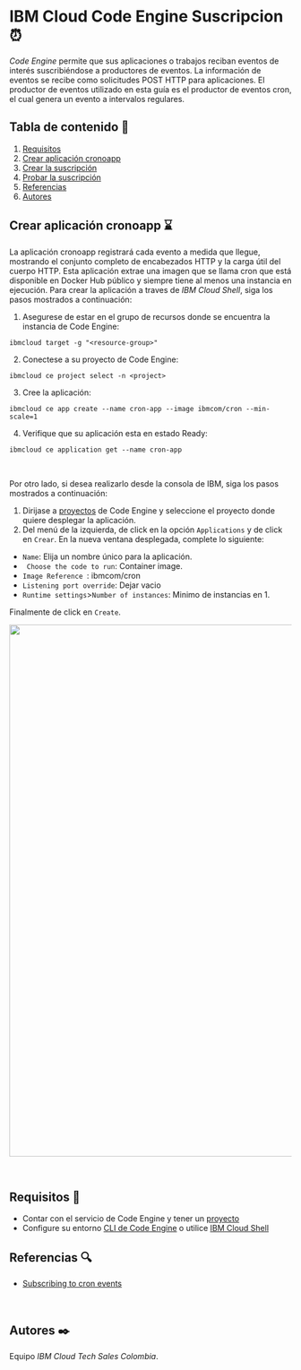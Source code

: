 # IBM Cloud Code Engine Suscripcion :alarm_clock:

*Code Engine* permite que sus aplicaciones o trabajos reciban eventos de interés suscribiéndose a productores de eventos. La información de eventos se recibe como solicitudes POST HTTP para aplicaciones. El productor de eventos utilizado en esta guía es el productor de eventos cron, el cual genera un evento a intervalos regulares. 

## Tabla de contenido 📑

1. [Requisitos](#Requisitos-newspaper)
2. [Crear aplicación cronoapp](#Crear-aplicación-cronoapp-hourglass)
3. [Crear la suscripción](#Crear-la-suscripción)
4. [Probar la suscripción](#Probar-la-suscripción)
5. [Referencias](#Referencias-mag)
6. [Autores](#Autores-black_nib)

## Crear aplicación cronoapp :hourglass:
La aplicación cronoapp registrará cada evento a medida que llegue, mostrando el conjunto completo de encabezados HTTP y la carga útil del cuerpo HTTP. Esta aplicación extrae una imagen que se llama cron que está disponible en Docker Hub público y siempre tiene al menos una instancia en ejecución. Para crear la aplicación a traves de *IBM Cloud Shell*, siga los pasos mostrados a continuación:
1. Asegurese de estar en el grupo de recursos donde se encuentra la instancia de Code Engine:
```
ibmcloud target -g "<resource-group>"
```

2. Conectese a su proyecto de Code Engine:
```
ibmcloud ce project select -n <project>
```

3. Cree la aplicación:
```
ibmcloud ce app create --name cron-app --image ibmcom/cron --min-scale=1
```
4. Verifique que su aplicación esta en estado Ready:
```
ibmcloud ce application get --name cron-app
```
</br>

Por otro lado, si desea realizarlo desde la consola de IBM, siga los pasos mostrados a continuación:

1. Dirijase a [proyectos](https://cloud.ibm.com/codeengine/projects) de Code Engine y seleccione el proyecto donde quiere desplegar la aplicación.
2. Del menú de la izquierda, de click en la opción ```Applications``` y de click en ```Crear```. En la nueva ventana desplegada, complete lo siguiente:
* ```Name```: Elija un nombre único para la aplicación.
* ``` Choose the code to run```: Container image.
* ```Image Reference ```: ibmcom/cron
* ```Listening port override```: Dejar vacio
* ```Runtime settings```>```Number of instances```: Minimo de instancias en 1.

 Finalmente de click en ```Create```.
 
  <p align=center><img width="950" src=".github/appcrono.gif"></p>
 <br />




## Requisitos :newspaper:
- Contar con el servicio de Code Engine y tener un [proyecto](https://cloud.ibm.com/codeengine/create/project)
- Configure su entorno [CLI de Code Engine](https://cloud.ibm.com/docs/codeengine?topic=codeengine-install-cli) o utilice [IBM Cloud Shell](https://cloud.ibm.com/shell)

## Referencias :mag:

- [Subscribing to cron events](https://cloud.ibm.com/docs/codeengine?topic=codeengine-subscribe-cron-tutorial)
<br />

## Autores :black_nib:
Equipo *IBM Cloud Tech Sales Colombia*.
